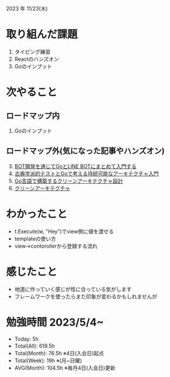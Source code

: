 
2023 年 11/23(木)

# 取り組んだ課題

1. タイピング練習
6. Reactのハンズオン
7. Goのインプット

# 次やること

## ロードマップ内

1. Goのインプット

## ロードマップ外(気になった記事やハンズオン)
3. [BOT開発を通じてGoとLINE BOTにまとめて入門する](https://zenn.dev/yagi_eng/books/c0f1a13174737dafa3e9)
4. [古典学派的テストとGoで考える持続可能なアーキテクチャ入門](https://zenn.dev/jy8752/books/73769005e6afa9/viewer/chapter1)
1. [Go言語で構築するクリーンアーキテクチャ設計](https://techbookfest.org/product/9a3U54LBdKDE30ewPS6Ugn?productVariantID=itEzQN5gKZX8gXMmLTEXAB)
5. [クリーンアーキテクチャ](https://nuits.jp/entry/easiest-clean-architecture-2019-09)

# わかったこと

* t.Execute(w, "Hey")でview側に値を渡せる
* templateの使い方
* view→contorollerから登録する流れ

# 感じたこと

* 地道に作っていく感じが性に合っている気がします
* フレームワークを使ったらまた印象が変わるかもしれませんが

# 勉強時間 2023/5/4~

* Today: 5h
* Total(All): 619.5h　
* Total(Month): 76.5h ※4日(入会日)起点
* Total(Week): 19h ※(月~日曜)
* AVG(Month): 104.5h ※毎月4日(入会日)更新
